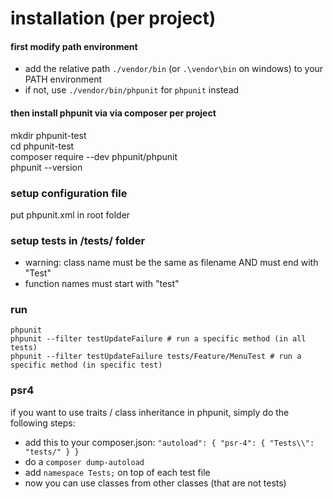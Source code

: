 # installation (per project)

#### first modify path environment
- add the relative path ```./vendor/bin``` (or ```.\vendor\bin``` on windows) to your PATH environment  
- if not, use ```./vendor/bin/phpunit``` for ```phpunit``` instead

#### then install phpunit via via composer per project
mkdir phpunit-test  
cd phpunit-test  
composer require --dev phpunit/phpunit  
phpunit --version

### setup configuration file
put phpunit.xml in root folder

### setup tests in /tests/ folder
* warning: class name must be the same as filename AND must end with "Test"
* function names must start with "test"

### run
```
phpunit
phpunit --filter testUpdateFailure # run a specific method (in all tests)
phpunit --filter testUpdateFailure tests/Feature/MenuTest # run a specific method (in specific test)
```

### psr4
if you want to use traits / class inheritance in phpunit, simply do the following steps:
- add this to your composer.json: ```"autoload": { "psr-4": { "Tests\\": "tests/" } }```
- do a ```composer dump-autoload```
- add ```namespace Tests;``` on top of each test file
- now you can use classes from other classes (that are not tests)